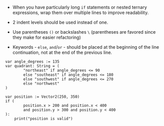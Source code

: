 - When you have particularly long `if` statements or nested ternary expressions, wrap them over multiple lines to improve readability.  

- 2 indent levels should be used instead of one.  

- Use parentheses `()` or backslashes `\` (parentheses are favored since they make for easier refactoring)  

- Keywords - `else`, `and`/`or` - should be placed at the beginning of the line continuation, not at the end of the previous line.  

```
var angle_degrees := 135
var quadrant: String = (
        "northeast" if angle_degrees <= 90
        else "southeast" if angle_degrees <= 180
        else "southwest" if angle_degrees <= 270
        else "northwest"
)

var position := Vector2(250, 350)
if (
        position.x > 200 and position.x < 400
        and position.y > 300 and position.y < 400
):
    print("position is valid")
```